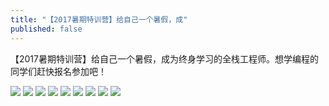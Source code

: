 ```yaml
---
title: "【2017暑期特训营】给自己一个暑假，成"
published: false
---
```

【2017暑期特训营】给自己一个暑假，成为终身学习的全栈工程师。想学编程的同学们赶快报名参加吧！

![](./1.jpg)
![](./2.jpg)
![](./3.jpg)
![](./4.jpg)
![](./5.jpg)
![](./6.jpg)
![](./7.jpg)
![](./8.jpg)
![](./9.jpg)
